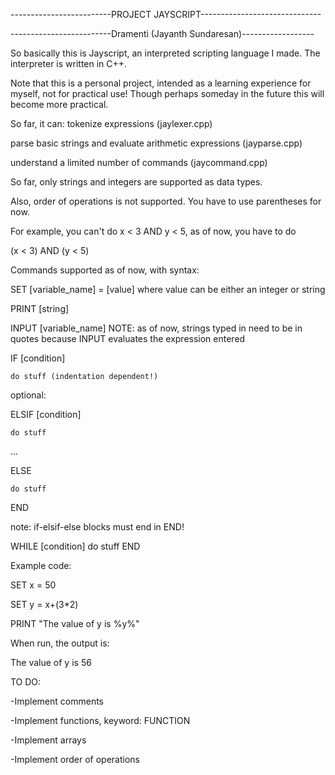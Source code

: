 -------------------------PROJECT JAYSCRIPT------------------------------

-------------------------Dramenti (Jayanth Sundaresan)------------------

So basically this is Jayscript, an interpreted scripting language I made. The interpreter is written in C++.

Note that this is a personal project, intended as a learning experience for myself, not for practical use!
Though perhaps someday in the future this will become more practical.

So far, it can: 
tokenize expressions (jaylexer.cpp)

parse basic strings and evaluate arithmetic expressions (jayparse.cpp)

understand a limited number of commands (jaycommand.cpp)


So far, only strings and integers are supported as data types.

Also, order of operations is not supported. You have to use parentheses for now.

For example, you can't do x < 3 AND y < 5, as of now, you have to do 

(x < 3) AND (y < 5)

Commands supported as of now, with syntax:

SET [variable_name] = [value] where value can be either an integer or string

PRINT [string]

INPUT [variable_name] NOTE: as of now, strings typed in need to be in quotes because INPUT evaluates the expression entered

IF [condition]

    do stuff (indentation dependent!)

optional:

ELSIF [condition]

    do stuff
    
...

ELSE

    do stuff
    
END

note: if-elsif-else blocks must end in END!

WHILE [condition]
    do stuff
END

Example code:

SET x = 50    

SET y = x+(3*2)

PRINT "The value of y is %y%"


When run, the output is:

The value of y is 56


TO DO:

-Implement comments

-Implement functions, keyword: FUNCTION

-Implement arrays

-Implement order of operations


